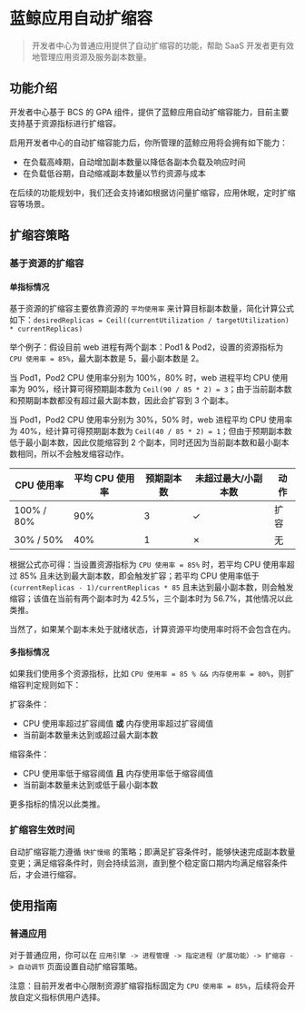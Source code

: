# 蓝鲸应用自动扩缩容

> 开发者中心为普通应用提供了自动扩缩容的功能，帮助 SaaS 开发者更有效地管理应用资源及服务副本数量。

## 功能介绍

开发者中心基于 BCS 的 GPA 组件，提供了蓝鲸应用自动扩缩容能力，目前主要支持基于资源指标进行扩缩容。

启用开发者中心的自动扩缩容能力后，你所管理的蓝鲸应用将会拥有如下能力：

- 在负载高峰期，自动增加副本数量以降低各副本负载及响应时间
- 在负载低谷期，自动缩减副本数量以节约资源与成本

在后续的功能规划中，我们还会支持诸如根据访问量扩缩容，应用休眠，定时扩缩容等场景。

## 扩缩容策略

### 基于资源的扩缩容

#### 单指标情况

基于资源的扩缩容主要依靠资源的 `平均使用率` 来计算目标副本数量，简化计算公式如下：`desiredReplicas = Ceil((currentUtilization / targetUtilization) * currentReplicas)`

举个例子：假设目前 web 进程有两个副本：Pod1 & Pod2，设置的资源指标为 `CPU 使用率 = 85%`，最大副本数是 5，最小副本数是 2。

当 Pod1，Pod2 CPU 使用率分别为 100%，80% 时，web 进程平均 CPU 使用率为 90%，经计算可得预期副本数为 `Ceil(90 / 85 * 2) = 3`；由于当前副本数和预期副本数都没有超过最大副本数，因此会扩容到 3 个副本。

当 Pod1，Pod2 CPU 使用率分别为 30%，50% 时，web 进程平均 CPU 使用率为 40%，经计算可得预期副本数为 `Ceil(40 / 85 * 2) = 1`；但由于预期副本数低于最小副本数，因此仅能缩容到 2 个副本，同时还因为当前副本数和最小副本数相同，所以不会触发缩容动作。

| CPU 使用率 | 平均 CPU 使用率 | 预期副本数 | 未超过最大/小副本数 | 动作 |
| ---------- | --------------- | ---------- | ----------------------- | ---- |
| 100% / 80% | 90%             | 3          | ✓                       | 扩容 |
| 30% / 50%  | 40%             | 1          | ✗                       | 无   |

根据公式亦可得：当设置资源指标为 `CPU 使用率 = 85%` 时，若平均 CPU 使用率超过 85% 且未达到最大副本数，即会触发扩容；若平均 CPU 使用率低于 `(currentReplicas - 1)/currentReplicas * 85` 且未达到最小副本数，则会触发缩容；该值在当前有两个副本时为 42.5%，三个副本时为 56.7%，其他情况以此类推。

当然了，如果某个副本未处于就绪状态，计算资源平均使用率时将不会包含在内。

#### 多指标情况

如果我们使用多个资源指标，比如 `CPU 使用率 = 85 % && 内存使用率 = 80%`，则扩缩容判定规则如下：

扩容条件：

- CPU 使用率超过扩容阈值 **或** 内存使用率超过扩容阈值
- 当前副本数量未达到或超过最大副本数

缩容条件：

- CPU 使用率低于缩容阈值 **且** 内存使用率低于缩容阈值
- 当前副本数量未达到或低于最小副本数

更多指标的情况以此类推。

### 扩缩容生效时间

自动扩缩容能力遵循 `快扩慢缩` 的策略；即满足扩容条件时，能够快速完成副本数量变更；满足缩容条件时，则会持续监测，直到整个稳定窗口期内均满足缩容条件后，才会进行缩容。

## 使用指南

### 普通应用

对于普通应用，你可以在 `应用引擎 -> 进程管理 -> 指定进程（扩展功能）-> 扩缩容 -> 自动调节` 页面设置自动扩缩容策略。

注意：目前开发者中心限制资源扩缩容指标固定为 `CPU 使用率 = 85%`，后续将会开放自定义指标供用户选择。